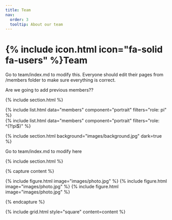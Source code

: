 ```yaml
---
title: Team
nav:
  order: 3
  tooltip: About our team
---
```


# {% include icon.html icon="fa-solid fa-users" %}Team

Go to team/index.md to modify this. Everyone should edit their pages from /members folder to make sure everything is correct. 

Are we going to add previous members??

{% include section.html %}

{% include list.html data="members" component="portrait" filters="role: pi" %}<br>
{% include list.html data="members" component="portrait" filters="role: ^(?!pi$)" %}

{% include section.html background="images/background.jpg" dark=true %}

Go to team/index.md to modify here

{% include section.html %}

{% capture content %}

{% include figure.html image="images/photo.jpg" %}
{% include figure.html image="images/photo.jpg" %}
{% include figure.html image="images/photo.jpg" %}

{% endcapture %}

{% include grid.html style="square" content=content %}
